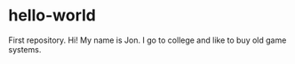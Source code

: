 # hello-world
First repository.
Hi! My name is Jon.
I go to college and like to buy old game systems.
